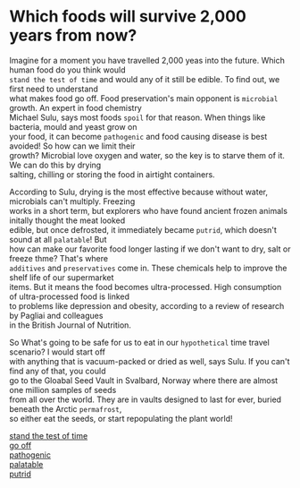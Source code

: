 # Which foods will survive 2,000 years from now?

Imagine for a moment you have travelled 2,000 yeas into the future. Which human food do you think would  
`stand the test of time` and would any of it still be edible. To find out, we first need to understand  
what makes food go off. Food preservation's main opponent is `microbial` growth. An expert in food chemistry  
Michael Sulu, says most foods `spoil` for that reason. When things like bacteria, mould and yeast grow on  
your food, it can become `pathogenic` and food causing disease is best avoided! So how can we limit their  
growth? Microbial love oxygen and water, so the key is to starve them of it. We can do this by drying  
salting, chilling or storing the food in airtight containers.  

According to Sulu, drying is the most effective because without water, microbials can't multiply. Freezing  
works in a short term, but explorers who have found ancient frozen animals initally thought the meat looked  
edible, but once defrosted, it immediately became `putrid`, which doesn't sound at all `palatable`! But  
how can make our favorite food longer lasting if we don't want to dry, salt or freeze thme? That's where  
`additives` and `preservatives` come in. These chemicals help to improve the shelf life of our supermarket  
items. But it means the food becomes ultra-processed. High consumption of ultra-processed food is linked  
to problems like depression and obesity, according to a review of research by Pagliai and colleagues  
in the British Journal of Nutrition.  

So What's going to be safe for us to eat in our `hypothetical` time travel scenario? I would start off  
with anything that is vacuum-packed or dried as well, says Sulu. If you can't find any of that, you could  
go to the Gloabal Seed Vault in Svalbard, Norway where there are almost one million samples of seeds  
from all over the world. They are in vaults designed to last for ever, buried beneath the Arctic `permafrost`,  
so either eat the seeds, or start repopulating the plant world!  

[stand the test of time](https://www.oxfordlearnersdictionaries.com/definition/english/test_1#test_idmg_2)  
[go off](https://www.oxfordlearnersdictionaries.com/definition/english/go-off?q=go+off)  
[pathogenic](https://www.oxfordlearnersdictionaries.com/definition/english/pathogenic)  
[palatable](https://www.oxfordlearnersdictionaries.com/definition/english/palatable)  
[putrid](https://www.oxfordlearnersdictionaries.com/definition/english/putrid)
